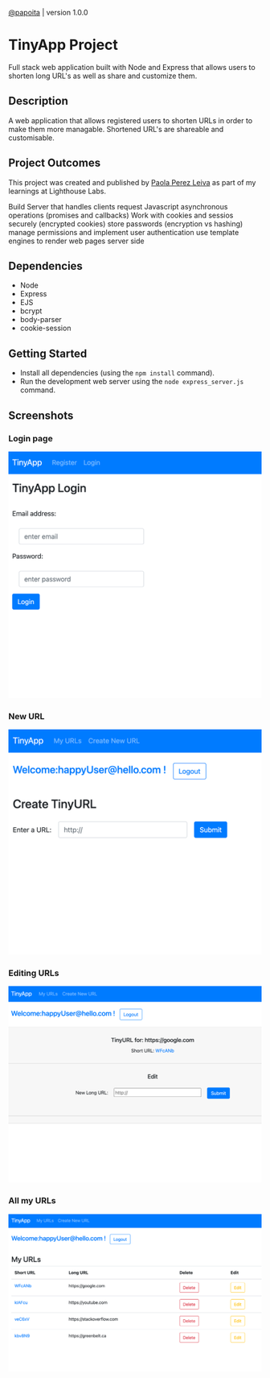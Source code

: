 <!-- @format -->

[@papoita](https://github.com/papoita/tinyapp) | version 1.0.0

# TinyApp Project

Full stack web application built with Node and Express that allows users to shorten long URL's as well as share and customize them.

## Description

A web application that allows registered users to shorten URLs in order to make them more managable. Shortened URL's are shareable and customisable.

## Project Outcomes

This project was created and published by [Paola Perez Leiva](https://www.linkedin.com/in/perezleivapaola/) as part of my learnings at Lighthouse Labs.

Build Server that handles clients request
Javascript asynchronous operations (promises and callbacks)
Work with cookies and sessios securely (encrypted cookies)
store passwords (encryption vs hashing)
manage permissions and implement user authentication
use template engines to render web pages server side

## Dependencies

- Node
- Express
- EJS
- bcrypt
- body-parser
- cookie-session

## Getting Started

- Install all dependencies (using the `npm install` command).
- Run the development web server using the `node express_server.js` command.

## Screenshots

### Login page

!["Login page"](https://github.com/papoita/tinyapp/blob/master/docs/login.png)

### New URL

!["New URL"](https://github.com/papoita/tinyapp/blob/master/docs/newURL.png)

### Editing URLs

!["Editing URLs"](https://github.com/papoita/tinyapp/blob/master/docs/editURL.png)

### All my URLs

!["All my URLs"](https://github.com/papoita/tinyapp/blob/master/docs/urls.png)
